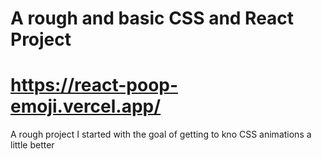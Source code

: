 # A rough and basic CSS and React Project 

# https://react-poop-emoji.vercel.app/
A rough project I started with the goal of getting to kno CSS animations a little better

